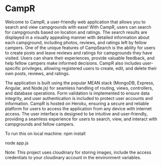 # CampR
Welcome to CampR, a user-friendly web application that allows you to search and view campgrounds with ease!
With CampR, users can search for campgrounds based on location and ratings. The search results are displayed in a visually appealing manner with detailed information about each campground, including photos, reviews, and ratings left by fellow campers.
One of the unique features of CampSearch is the ability for users to create posts and leave reviews and ratings for campgrounds they have visited. Users can share their experiences, provide valuable feedback, and help fellow campers make informed decisions.
CampR also includes user-specific privileges, allowing registered users to create, edit, and delete their own posts, reviews, and ratings.  


The application is built using the popular MEAN stack (MongoDB, Express, Angular, and Node.js) for seamless handling of routing, views, controllers, and database operations. Form validation is implemented to ensure data integrity, and user authentication is included to protect user accounts and information.
CampR is hosted on Heroku, ensuring a secure and reliable platform for users to access the application from any device with internet access. 
The user interface is designed to be intuitive and user-friendly, providing a seamless experience for users to search, view, and interact with campgrounds and fellow campers.

To run this on local machine:
npm install

node app.js


Note: This project uses cloudinary for storing images, include the access credentials to your cloudinary account in the environment variables.

